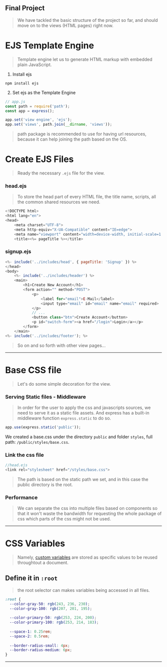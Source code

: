 ## Final Project
> We have tackled the basic structure of the project so far, and should move on to the views (HTML pages) right now.

# EJS Template Engine
> Template engine let us to generate HTML markup with embedded plain JavaScript.
1. Install ejs
```console
npm install ejs
```
2. Set ejs as the Template Engine
```js
// app.js
const path = require('path');
const app = express();

app.set('view engine', 'ejs');
app.set('views', path.join(__dirname, 'views'));
```
> path package is recommended to use for having url resources, because it can help joining the path based on the OS.

# Create EJS Files
> Ready the necessary `.ejs` file for the view.
### head.ejs
> To store the head part of every HTML file, the title name, scripts, all the common shared resources we need.
```js
<!DOCTYPE html>
<html lang="en">
<head>
    <meta charset="UTF-8">
    <meta http-equiv="X-UA-Compatible" content="IE=edge">
    <meta name="viewport" content="width=device-width, initial-scale=1.0">
    <title><%= pageTitle %></title>
```
### signup.ejs
```js
<%- include('../includes/head', { pageTitle: 'Signup' }) %>
</head>
<body>
    <%- include('../includes/header') %>
    <main>
        <h1>Create New Account</h1>
        <form action="" method="POST">
            <p>
                <label for="email">E-Mail</label>
                <input type="email" id="email" name="email" required>
            </p>
            // ...
            <button class="btn">Create Account</button>
            <p id="switch-form"><a href="/login">Login</a></p>
        </form>
    </main>
<%- include('../includes/footer'); %>
```
> So on and so forth with other view pages...

---

# Base CSS file
> Let's do some simple decoration for the view.
### Serving Static files - Middleware
> In order for the user to apply the css and javascripts sources, we need to serve it as a static file assets. And express has a built-in middleware function `express.static` to do so.
```js
app.use(express.static('public'));
```
We created a base.css under the directory `public` and folder `styles`, full path: `/public/styles/base.css`.
### Link the css file
```js
//head.ejs
<link rel="stylesheet" href="/styles/base.css">
```
> The path is based on the static path we set, and in this case the public directory is the root.
### Performance
> We can separate the css into multiple files based on components so that it won't waste the bandwidth for requesting the whole package of css which parts of the css might not be used.

---

# CSS Variables
> Namely, [custom variables]([https://www.freecodecamp.org/news/what-are-css-variables-and-how-to-use-them/](https://www.lambdatest.com/blog/guide-to-css-variables-with-examples/)) are stored as specific values to be reused throughtout a document.
## Define it in `:root`
> the root selector can makes variables being accessed in all files.
```css
:root {
  --color-gray-50: rgb(243, 236, 230);
  --color-gray-100: rgb(207, 201, 195);
    
  --color-primary-50: rgb(253, 224, 200);
  --color-primary-100: rgb(253, 214, 183);
  
  --space-1: 0.25rem;
  --space-2: 0.5rem;
  
  --border-radius-small: 4px;
  --border-radius-medium: 6px;
}
```

---
